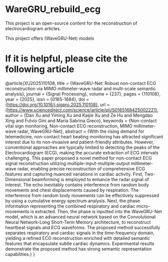 # WareGRU_rebuild_ecg
This project is an open-source content for the reconstruction of electrocardiogram articles.

This project offers (WaveGRU-Net) models

# If it is helpful, please cite the following article

@article{XU2025110108,
title = {WaveGRU-Net: Robust non-contact ECG reconstruction via MIMO millimeter-wave radar and multi-scale semantic analysis},
journal = {Signal Processing},
volume = {237},
pages = {110108},
year = {2025},
issn = {0165-1684},
doi = {https://doi.org/10.1016/j.sigpro.2025.110108},
url = {https://www.sciencedirect.com/science/article/pii/S0165168425002221},
author = {Dan Xu and Yiming Xu and Kaijie Xu and Ze Hu and Mengdao Xing and Fulvio Gini and Maria Sabrina Greco},
keywords = {Non-contact vital sign monitoring, Non-contact ECG reconstruction, MIMO millimeter-wave radar, WaveGRU-Net},
abstract = {With the rising demand for telemedicine, non-contact heart beating monitoring has attracted significant interest due to its non-invasive and patient-friendly attributes. However, conventional approaches are typically limited to detecting the peaks of the Electrocardiogram (ECG), making the accurate extraction of ECG intervals challenging. This paper proposed a novel method for non-contact ECG signal reconstruction utilizing multiple-input-multiple-output millimeter-wave radar, enabling precise reconstruction of comprehensive ECG features and capturing nuanced variations in cardiac activity. First, Two-Dimensional beamforming is employed to enhance the radar signal of interest. The echo inevitably contains interference from random body movements and chest displacements caused by respiration. The interference from random body movements can be effectively suppressed by using a cumulative energy spectrum analysis. Next, the phase information representing the combined respiratory and cardiac micro-movements is extracted. Then, the phase is inputted into the WaveGRU-Net model, which is an advanced neural network based on the Convolutional Neural Network-Long Short-Term Memory architecture, to reconstruct heartbeat signals and ECG waveforms. The proposed method successfully separates respiratory and cardiac signals in the time-frequency domain, yielding a refined ECG reconstruction enriched with detailed semantic features that encapsulate subtle cardiac dynamics. Experimental results demonstrate the proposed method has strong semantic representation capabilities.}
}
